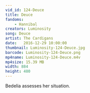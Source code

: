 ```yaml
---
vid_id: 124-Deuce
title: Deuce
fandoms:
    - Hannibal
creators: Luminosity
song: Deuce
artist: The Cardigans
date:   2016-12-29 10:00:00
thumbnail: Luminosity-124-Deuce.jpg
barcode: Luminosity-124-Deuce.png
mp4name: Luminosity-124-Deuce.m4v
mp4size: 15.39 MB
width: 884
height: 480
---
```


Bedelia assesses her situation.
  